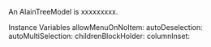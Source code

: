 An AlainTreeModel is xxxxxxxxx.Instance Variables	allowMenuOnNoItem:		<Object>	autoDeselection:		<Object>	autoMultiSelection:		<Object>	childrenBlockHolder:		<Object>	columnInset:		<Object>	columns:		<Object>	displayBlock:		<Object>	doubleClick:		<Object>	evenRowColor:		<Object>	iconBlock:		<Object>	isCheckList:		<Object>	keyStroke:		<Object>	menuBlockHolder:		<Object>	multiSelection:		<Object>	oddRowColor:		<Object>	preferedPaneColor:		<Object>	resizerWidth:		<Object>	rootNodeHolder:		<Object>	rootsHolder:		<Object>	rowInset:		<Object>	selectionHolder:		<Object>	treeModel:		<Object>	treeUpdated:		<Object>allowMenuOnNoItem	- xxxxxautoDeselection	- xxxxxautoMultiSelection	- xxxxxchildrenBlockHolder	- xxxxxcolumnInset	- xxxxxcolumns	- xxxxxdisplayBlock	- xxxxxdoubleClick	- xxxxxevenRowColor	- xxxxxiconBlock	- xxxxxisCheckList	- xxxxxkeyStroke	- xxxxxmenuBlockHolder	- xxxxxmultiSelection	- xxxxxoddRowColor	- xxxxxpreferedPaneColor	- xxxxxresizerWidth	- xxxxxrootNodeHolder	- xxxxxrootsHolder	- xxxxxrowInset	- xxxxxselectionHolder	- xxxxxtreeModel	- xxxxxtreeUpdated	- xxxxx